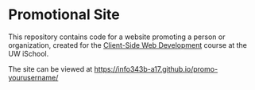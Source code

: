 # Promotional Site

This repository contains code for a website promoting a person or organization, created for the [Client-Side Web Development](https://canvas.uw.edu/courses/1118282) course at the UW iSchool.

The site can be viewed at <https://info343b-a17.github.io/promo-yourusername/>
